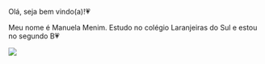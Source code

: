 Olá, seja bem vindo(a)!💗

Meu nome é Manuela Menim. Estudo no colégio Laranjeiras do Sul e estou no segundo B💗

![](https://media1.tenor.com/m/QGYOjLUamAkAAAAC/hello-kitty-cafe.gif)
